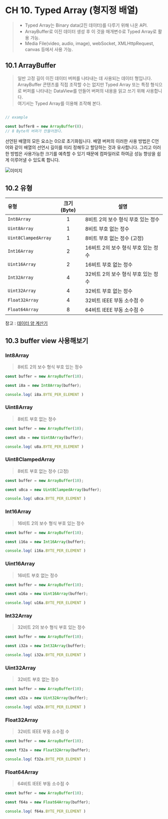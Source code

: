 # CH 10. Typed Array (형지정 배열)
> - Typed Array는 Binary data(2진 데이터)를 다루기 위해 나온 API.
> - ArrayBuffer로 이진 데이터 생성 후 이 것을 매개변수로 Typed Array로 활용 가능.
> - Media File(video, audio, image), webSocket, XMLHttpRequest, canvas 등에서 사용 가능.

## 10.1 ArrayBuffer
> 일반 고정 길이 이진 데이터 버퍼를 나타내는 데 사용되는 데이터 형입니다. ArrayBuffer 콘텐츠를 직접 조작할 수는 없지만 Typed Array 또는 특정 형식으로 버퍼를 나타내는 DataView를 만들어 버퍼의 내용을 읽고 쓰기 위해 사용합니다.  
>  여기서는 Typed Array를 이용해 조작해 본다.

```js

// example

const buffer8 = new ArrayBuffer(8);
// 8 Byte의 버퍼가 만들어졌다.
```
선언된 배열의 모든 요소는 0으로 초기화됩니다. 배열 버퍼의 이러한 사용 방법은 C언어와 같이 배열의 선언시 길이를 미리 정해두고 할당하는 것과 유사합니다. 그리고 이러한 방법은 사용가능한 크기를 예측할 수 있기 때문에 컴파일러로 하여금 성능 향상을 쉽게 이루어낼 수 있도록 합니다.

![이미지](https://mdn.mozillademos.org/files/8629/typed_arrays.png)


## 10.2 유형

| 유형                  | 크기(Byte) | 설명                                |
|:----------------------|:----------:|-------------------------------------|
| `Int8Array`           | 1          | 8비트 2의 보수 형식 부호 있는 정수  |
| `Uint8Array`          | 1          | 8비트 부호 없는 정수                |
| `Uint8ClampedArray`   | 1          | 8비트 부호 없는 정수 (고정)         |
| `Int16Array`          | 2          | 16비트 2의 보수 형식 부호 있는 정수 |
| `Uint16Array`         | 2          | 16비트 부호 없는 정수               |
| `Int32Array`          | 4          | 32비트 2의 보수 형식 부호 있는 정수 |
| `Uint32Array`         | 4          | 32비트 부호 없는 정수               |
| `Float32Array`        | 4          | 32비트 IEEE 부동 소수점 수          |
| `Float64Array`        | 8          | 64비트 IEEE 부동 소수점 수          |

참고 : [데이터 양 계산기](https://search.naver.com/search.naver?sm=stb_hty&where=se&ie=utf8&query=bit)


## 10.3 buffer view 사용해보기

### Int8Array
> 8비트 2의 보수 형식 부호 있는 정수

```js
const buffer = new ArrayBuffer(10);

const i8a = new Int8Array(buffer);

console.log( i8a.BYTE_PER_ELEMENT )
```
### Uint8Array

> 8비트 부호 없는 정수  

```js
const buffer = new ArrayBuffer(10);

const u8a = new Uint8Array(buffer);

console.log( u8a.BYTE_PER_ELEMENT )
```
### Uint8ClampedArray
> 8비트 부호 없는 정수 (고정)        

```js
const buffer = new ArrayBuffer(10);

const u8ca = new Uint8ClampedArray(buffer);

console.log( u8ca.BYTE_PER_ELEMENT )
```
### Int16Array
> 16비트 2의 보수 형식 부호 있는 정수

```js
const buffer = new ArrayBuffer(10);

const i16a = new Int16Array(buffer);

console.log( i16a.BYTE_PER_ELEMENT )
```
### Uint16Array
> 16비트 부호 없는 정수              

```js
const buffer = new ArrayBuffer(10);

const u16a = new Uint16Array(buffer);

console.log( u16a.BYTE_PER_ELEMENT )
```
### Int32Array
> 32비트 2의 보수 형식 부호 있는 정수

```js
const buffer = new ArrayBuffer(10);

const i32a = new Int32Array(buffer);

console.log( i32a.BYTE_PER_ELEMENT )
```
### Uint32Array
> 32비트 부호 없는 정수              

```js
const buffer = new ArrayBuffer(10);

const u32a = new Uint32Array(buffer);

console.log( u32a.BYTE_PER_ELEMENT )
```
### Float32Array
> 32비트 IEEE 부동 소수점 수         

```js
const buffer = new ArrayBuffer(10);

const f32a = new Float32Array(buffer);

console.log( f32a.BYTE_PER_ELEMENT )
```
### Float64Array
> 64비트 IEEE 부동 소수점 수         

```js
const buffer = new ArrayBuffer(10);

const f64a = new Float64Array(buffer);

console.log( f64a.BYTE_PER_ELEMENT )
```
